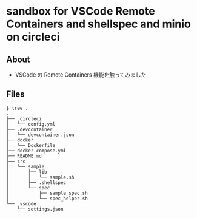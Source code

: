 # sandbox for VSCode Remote Containers and shellspec and minio on circleci

## About

* VSCode の Remote Containers 機能を触ってみました

## Files

```
$ tree .
.
├── .circleci
│   └── config.yml
├── .devcontainer
│   └── devcontainer.json
├── docker
│   └── Dockerfile
├── docker-compose.yml
├── README.md
├── src
│   └── sample
│       ├── lib
│       │   └── sample.sh
│       ├── .shellspec
│       └── spec
│           ├── sample_spec.sh
│           └── spec_helper.sh
└── .vscode
    └── settings.json
```